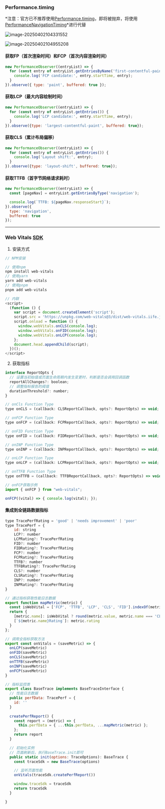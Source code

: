 ### Performance.timing

*注意：官方已不推荐使用[Performance.timing](https://developer.mozilla.org/zh-CN/docs/Web/API/Performance/timing)，即将被抛弃，将使用[PerformanceNavigationTiming](https://developer.mozilla.org/zh-CN/docs/Web/API/PerformanceNavigationTiming)*进行代替

![image-20250402104331552](https://oss.yanquankun.cn/oss-cdn/image-20250402104331552.png!watermark)

![image-20250402104955208](https://oss.yanquankun.cn/oss-cdn/image-20250402104955208.png!watermark)

#### 获取FP（首次渲染时间）和FCP（首次内容渲染时间）

```javascript
new PerformanceObserver((entryList) => {
  for (const entry of entryList.getEntriesByName('first-contentful-paint')) {
    console.log('FCP candidate:', entry.startTime, entry);
  }
}).observe({ type: 'paint', buffered: true });
```

#### 获取LCP（最大内容绘制时间）

```javascript
new PerformanceObserver((entryList) => {
  for (const entry of entryList.getEntries()) {
    console.log('LCP candidate:', entry.startTime, entry);
  }
}).observe({type: 'largest-contentful-paint', buffered: true});
```

#### 获取CLS（累计布局偏移）

```javascript
new PerformanceObserver((entryList) => {
  for (const entry of entryList.getEntries()) {
    console.log('Layout shift:', entry);
  }
}).observe({type: 'layout-shift', buffered: true});
```

#### 获取TTFB（首字节网络请求耗时）

```javascript
new PerformanceObserver((entryList) => {
  const [pageNav] = entryList.getEntriesByType('navigation');

  console.log(`TTFB: ${pageNav.responseStart}`);
}).observe({
  type: 'navigation',
  buffered: true
});
```

---

### Web Vitals [SDK](https://github.com/GoogleChrome/web-vitals?tab=readme-ov-file#overview)

1. 安装方式

```javascript
// NPM安装

// 使用npm 
npm install web-vitals 
// 使用yarn 
yarn add web-vitals 
// 使用pnpm
pnpm add web-vitals

// 内联
<script> 
  (function () { 
    var script = document.createElement('script');
    script.src = 'https://unpkg.com/web-vitals@3/dist/web-vitals.iife.js';
    script.onload = function () {
      window.webVitals.onCLS(console.log);
      window.webVitals.onFID(console.log);
      window.webVitals.onLCP(console.log); 
    };
    document.head.appendChild(script); 
  })();
</script>
```

2. 获取指标

```javascript
interface ReportOpts {
  // 设置当初始值或页面生命周期内发生变更时，判断是否会调用回调函数
  reportAllChanges?: boolean;
  // 调整指标报告的阈值
  durationThreshold?: number;
}

// onCls Function Type
type onCLS = (callback: CLSReportCallback, opts?: ReportOpts) => void;

// onFCP Function Type
type onFCP = (callback: FCPReportCallback, opts?: ReportOpts) => void;

// onFID Function Type
type onFID = (callback: FIDReportCallback, opts?: ReportOpts) => void;

// onINP Function Type
type onINP = (callback: INPReportCallback, opts?: ReportOpts) => void;

// onLCP Function Type
type onLCP = (callback: LCPReportCallback, opts?: ReportOpts) => void;

// onTTFB Function Type
type onTTFB = (callback: TTFBReportCallback, opts?: ReportOpts) => void;

// onFCP获取示例
import { onFCP } from "web-vitals";

onFCP((vital) => { console.log(vital); });
```

#### 集成到全链路数据指标

```javascript
type TracePerfRating = 'good' | 'needs improvement' | 'poor'
type TracePerf = {
    id: string
    LCP?: number
    LCPRating?: TracePerfRating
    FID?: number
    FIDRating?: TracePerfRating
    FCP?: number
    FCPRating?: TracePerfRating
    TTFB?: number
    TTFBRating?: TracePerfRating
    CLS?: number
    CLSRating?: TracePerfRating
    INP?: number
    INPRating?: TracePerfRating
}

// 通过指标获取性能日志数据
export function mapMetric(metric) {
  const isWebVital = ['FCP', 'TTFB', 'LCP', 'CLS', 'FID'].indexOf(metric.name) !== -1;
  return {
    [metric.name]: isWebVital ? round(metric.value, metric.name === 'CLS' ? 4 : 0) : metric.value,
    [`${metric.name}Rating`]: metric.rating
  }
};

// 调用全指标获取方法
export const onVitals = (saveMetric) => {
  onLCP(saveMetric)
  onFID(saveMetric)
  onCLS(saveMetric)
  onTTFB(saveMetric)
  onINP(saveMetric)
  onFCP(saveMetric)
}

// 指标监控类
export class BaseTrace implements BaseTraceInterface {
  // 性能日志数据
  public perfData: TracePerf = {
    id: ''
  }
  
  createPerfReport() {
    const report = (metric) => {
      this.perfData = { ...this.perfData, ...mapMetric(metric) };
    };
    return report
  }

  // 初始化实例
  // 页面刷新后，执行BaseTrace.init即可
  public static init(options: TraceOptions): BaseTrace {
    const traceSdk = new BaseTrace(options)

    // 监听页面性能
    onVitals(traceSdk.createPerfReport())

    window.traceSdk = traceSdk
    return traceSdk
  }

}
```


